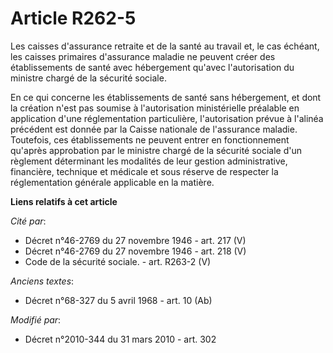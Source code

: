 # Article R262-5

Les caisses d'assurance retraite et  de la santé au travail   et, le cas échéant, les caisses primaires d'assurance maladie
ne peuvent créer des établissements de santé avec hébergement qu'avec l'autorisation du ministre chargé de la sécurité
sociale.

En ce qui concerne les établissements de santé sans hébergement, et dont la création n'est pas soumise à l'autorisation
ministérielle préalable en application d'une réglementation particulière, l'autorisation prévue à l'alinéa précédent est
donnée par la Caisse nationale de l'assurance maladie. Toutefois, ces établissements ne peuvent entrer en fonctionnement
qu'après approbation par le ministre chargé de la sécurité sociale d'un règlement déterminant les modalités de leur gestion
administrative, financière, technique et médicale et sous réserve de respecter la réglementation générale applicable en la
matière.

**Liens relatifs à cet article**

_Cité par_:

  - Décret n°46-2769 du 27 novembre 1946 - art. 217 (V)
  - Décret n°46-2769 du 27 novembre 1946 - art. 218 (V)
  - Code de la sécurité sociale. - art. R263-2 (V)

_Anciens textes_:

  - Décret n°68-327 du 5 avril 1968 - art. 10 (Ab)

_Modifié par_:

  - Décret n°2010-344 du 31 mars 2010 - art. 302
